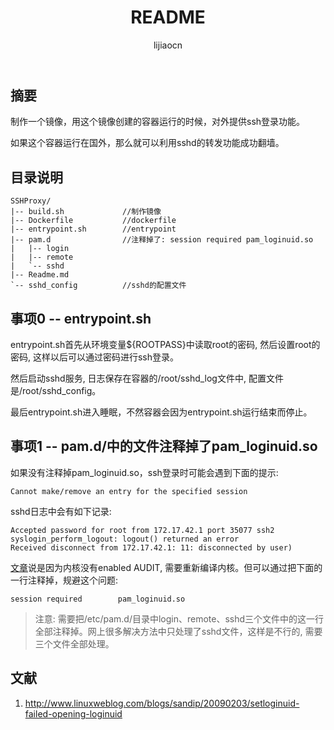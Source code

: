 ﻿---
layout: default
title: README
author: lijiaocn
createdate: 2017/03/24 10:49:47
changedate: 2017/03/24 10:50:38
categories:
tags:
keywords:
description: 

---

## 摘要

制作一个镜像，用这个镜像创建的容器运行的时候，对外提供ssh登录功能。

如果这个容器运行在国外，那么就可以利用sshd的转发功能成功翻墙。

## 目录说明

	SSHProxy/
	|-- build.sh             //制作镜像
	|-- Dockerfile           //dockerfile
	|-- entrypoint.sh        //entrypoint
	|-- pam.d                //注释掉了: session required pam_loginuid.so          
	|   |-- login
	|   |-- remote
	|   `-- sshd
	|-- Readme.md
	`-- sshd_config          //sshd的配置文件

## 事项0 -- entrypoint.sh

entrypoint.sh首先从环境变量${ROOTPASS}中读取root的密码, 然后设置root的密码, 这样以后可以通过密码进行ssh登录。

然后启动sshd服务, 日志保存在容器的/root/sshd_log文件中, 配置文件是/root/sshd_config。

最后entrypoint.sh进入睡眠，不然容器会因为entrypoint.sh运行结束而停止。

## 事项1 -- pam.d/中的文件注释掉了pam_loginuid.so

如果没有注释掉pam_loginuid.so，ssh登录时可能会遇到下面的提示:

	Cannot make/remove an entry for the specified session

sshd日志中会有如下记录:

	Accepted password for root from 172.17.42.1 port 35077 ssh2
	syslogin_perform_logout: logout() returned an error
	Received disconnect from 172.17.42.1: 11: disconnected by user)

[文章](http://www.linuxweblog.com/blogs/sandip/20090203/setloginuid-failed-opening-loginuid)说是因为内核没有enabled AUDIT, 需要重新编译内核。但可以通过把下面的一行注释掉，规避这个问题:

	session required        pam_loginuid.so

>注意: 需要把/etc/pam.d/目录中login、remote、sshd三个文件中的这一行全部注释掉。网上很多解决方法中只处理了sshd文件，这样是不行的, 需要三个文件全部处理。

## 文献

1. http://www.linuxweblog.com/blogs/sandip/20090203/setloginuid-failed-opening-loginuid 